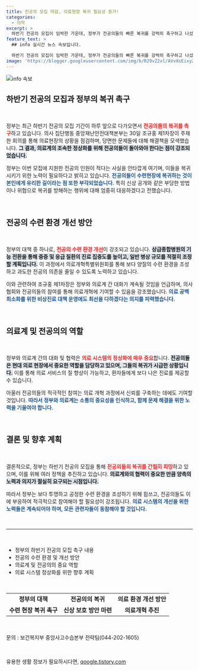 ```yaml
---
title: 전공의 모집 마감, 의료현장 복귀 필요성 증가!
categories:
  - 의학
excerpt: >
  하반기 전공의 모집이 임박한 가운데, 정부가 전공의들의 빠른 복귀를 강력히 촉구하고 나섰습니다. 의료계와의 대화 가능성을 강조하며 의료 개혁도 한층 속도를 내겠다는 정부의 의지가 주목받고 있습니다. 지금, K의료의 미래가 바뀔 수 있는 중요한 순간입니다!
feature_text: >
  ## info 실시간 뉴스 속보입니다.

  하반기 전공의 모집이 임박한 가운데, 정부가 전공의들의 빠른 복귀를 강력히 촉구하고 나섰습니다. 의료계와의 대화 가능성을 강조하며 의료 개혁도 한층 속도를 내겠다는 정부의 의지가 주목받고 있습니다. 지금, K의료의 미래가 바뀔 수 있는 중요한 순간입니다!
image: 'https://blogger.googleusercontent.com/img/b/R29vZ2xl/AVvXsEixyZcFfHzMRdzZMjFBmAUKJYCLCGyLL1o632UiGVXcaFdKo_bkvkuCioo0uUKlGfBVcT3P84aROyZIXSBEx3Aw5nCQ3pTgDom1WDC4m8eifvWiAmWEEVb4x6G_l8C0QH225ldMjyaFvpxGEBGNO37VmDTDMHGhJPq73UglMfDca1-0aw/s1600/blogspot.png'
---
```


<p><img src="https://blogger.googleusercontent.com/img/b/R29vZ2xl/AVvXsEixyZcFfHzMRdzZMjFBmAUKJYCLCGyLL1o632UiGVXcaFdKo_bkvkuCioo0uUKlGfBVcT3P84aROyZIXSBEx3Aw5nCQ3pTgDom1WDC4m8eifvWiAmWEEVb4x6G_l8C0QH225ldMjyaFvpxGEBGNO37VmDTDMHGhJPq73UglMfDca1-0aw/s1600/blogspot.png" alt="info 속보" /></p>

<h2>하반기 전공의 모집과 정부의 복귀 촉구</h2>

<p data-ke-size="size16">&nbsp;</p>

<p>정부는 최근 하반기 전공의 모집 기간이 하루 앞으로 다가오면서 <b><span style="color: #ee2323;">전공의들의 복귀를 촉구</span></b>하고 있습니다. 의사 집단행동 중앙재난안전대책본부는 30일 조규홍 제1차장이 주재한 회의를 통해 의료현장의 상황을 점검하며, 당면한 문제들에 대해 해결책을 모색했습니다. <b><span style="background-color: #21538527;">그 결과, 의료계의 조속한 정상화를 위해 전공의들이 돌아와야 한다는 점이 강조되었습니다.</span></b>  </p>

<p>정부는 이번 모집에 지원한 전공의 인원이 적다는 사실을 안타깝게 여기며, 이들을 복귀시키기 위한 노력이 필요하다고 밝히고 있습니다. <b><span style="color: #1a5490;">전공의들이 수련현장에 복귀하는 것이 본인에게 유리한 길이라는 점 또한 부각되었습니다.</span></b> 특히 신상 공개와 같은 부당한 방법이나 위협으로 복귀를 방해하는 행위에 대해 엄중히 대응하겠다고 전했습니다.</p>

<p data-ke-size="size16">&nbsp;</p>

<h2>전공의 수련 환경 개선 방안</h2>

<p data-ke-size="size16">&nbsp;</p>

<p>정부의 대책 중 하나로, <b><span style="color: #ee2323;">전공의 수련 환경 개선</span></b>이 강조되고 있습니다. <b><span style="background-color: #21538527;">상급종합병원의 기능 전환을 통해 중증 및 응급 질환의 진료 집중도를 높이고, 일반 병상 규모를 적절히 조정할 계획입니다.</span></b> 이 과정에서 의료개혁특별위원회를 통해 보다 양질의 수련 환경을 조성하고 과도한 전공의 의존을 줄일 수 있도록 노력하고 있습니다.  </p>

<p>이와 관련하여 조규홍 제1차장은 정부와 의료계 간 대화가 계속될 것임을 언급하며, 의사협회와 전공의들의 참여를 통해 의료개혁에 기여할 수 있음을 강조했습니다. <b><span style="color: #1a5490;">의료 공백 최소화를 위한 비상진료 대책 운영에도 최선을 다하겠다는 의지를 피력했습니다.</span></b>  </p>

<p data-ke-size="size16">&nbsp;</p>

<h2>의료계 및 전공의의 역할</h2>

<p data-ke-size="size16">&nbsp;</p>

<p>정부와 의료계 간의 대화 및 협력은 <b><span style="color: #ee2323;">의료 시스템의 정상화에 매우 중요</span></b>합니다. <b><span style="background-color: #21538527;">전공의들은 현대 의료 현장에서 중요한 역할을 담당하고 있으며, 그들의 복귀가 시급한 상황입니다.</span></b> 이를 통해 의료 서비스의 질 향상이 가능하고, 환자들에게 보다 나은 진료를 제공할 수 있습니다.  </p>

<p>아울러 전공의들의 적극적인 참여는 의료 개혁 과정에서 신뢰를 구축하는 데에도 기여할 것입니다. <b><span style="color: #1a5490;">따라서 정부와 의료계는 소통의 중요성을 인식하고, 함께 문제 해결을 위한 노력을 기울여야 합니다.</span></b>  </p>

<p data-ke-size="size16">&nbsp;</p>

<h2>결론 및 향후 계획</h2>

<p data-ke-size="size16">&nbsp;</p>

<p>결론적으로, 정부는 하반기 전공의 모집을 통해 <b><span style="color: #ee2323;">전공의들의 복귀를 간절히 희망</span></b>하고 있으며, 이를 위해 여러 정책을 추진하고 있습니다. <b><span style="background-color: #21538527;">의료계와의 협력이 중요한 만큼 양측의 노력과 의지가 절실히 요구되는 시점입니다.</span></b> </p>

<p>따라서 정부는 보다 투명하고 공정한 수련 환경을 조성하기 위해 힘쓰고, 전공의들도 이에 부응하여 적극적으로 참여해야 할 필요성이 강조됩니다. <b><span style="color: #1a5490;">의료 시스템의 개선을 위한 노력들은 계속되어야 하며, 모든 관련자들이 동참해야 할 것입니다.</span></b>  </p>

<p data-ke-size="size16">&nbsp;</p>

<hr>

<p data-ke-size="size16">&nbsp;</p>

<ul>
  <li>정부의 하반기 전공의 모집 촉구 내용</li>
  <li>전공의 수련 환경 및 개선 방안</li>
  <li>의료계 및 전공의의 중요 역할</li>
  <li>의료 시스템 정상화를 위한 향후 계획</li>
</ul>

<p data-ke-size="size16">&nbsp;</p>  

<table style="width: 100%;">
  <tr>
    <td style="text-align: center; height: 17px;"><b>정부의 대책</b></td>
    <td style="text-align: center; height: 17px;"><b>전공의의 복귀</b></td>
    <td style="text-align: center; height: 17px;"><b>의료 환경 개선 방안</b></td>
  </tr>
  <tr>
    <td style="text-align: center; height: 17px;"><b>수련 현장 복귀 촉구</b></td>
    <td style="text-align: center; height: 17px;"><b>신상 보호 방안 마련</b></td>
    <td style="text-align: center; height: 17px;"><b>의료개혁 추진</b></td>
  </tr>
</table>

<p data-ke-size="size16">&nbsp;</p>  

<p>문의 : 보건복지부 중앙사고수습본부 전략팀(044-202-1605)</p>

<p data-ke-size="size16">&nbsp;</p>
유용한 생활 정보가 필요하시다면, <a href="https://qoogle.tistory.com" rel="dofollow">qoogle.tistory.com</a>


